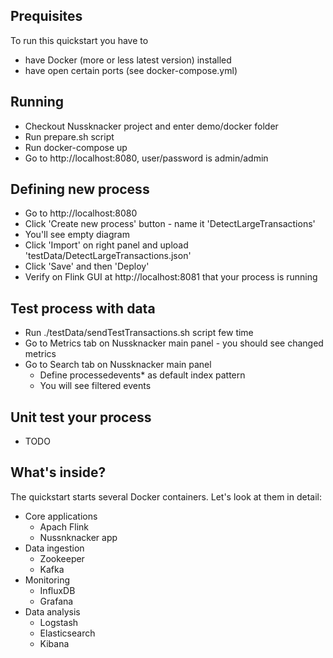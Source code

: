 ## Prequisites

To run this quickstart you have to 
* have Docker (more or less latest version) installed
* have open certain ports (see docker-compose.yml)

## Running

* Checkout Nussknacker project and enter demo/docker folder
* Run prepare.sh script
* Run docker-compose up
* Go to http://localhost:8080, user/password is admin/admin

## Defining new process

* Go to http://localhost:8080
* Click 'Create new process' button - name it 'DetectLargeTransactions'
* You'll see empty diagram
* Click 'Import' on right panel and upload 'testData/DetectLargeTransactions.json'
* Click 'Save' and then 'Deploy'
* Verify on Flink GUI at http://localhost:8081 that your process is running

## Test process with data
* Run ./testData/sendTestTransactions.sh script few time
* Go to Metrics tab on Nussknacker main panel - you should see changed metrics
* Go to Search tab on Nussknacker main panel 
  * Define processedevents* as default index pattern
  * You will see filtered events

## Unit test your process
* TODO

## What's inside?
The quickstart starts several Docker containers. Let's look at them in detail:
* Core applications
  * Apach Flink
  * Nussnknacker app
* Data ingestion
  * Zookeeper
  * Kafka
* Monitoring
  * InfluxDB
  * Grafana
* Data analysis  
  * Logstash
  * Elasticsearch
  * Kibana
